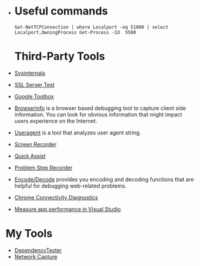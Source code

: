 - # Useful commands
  
    ``Get-NetTCPConnection | where Localport -eq 51000 | select Localport,OwningProcess
  Get-Process -Id  5500``
  
  
  # Third-Party Tools
- [Sysinternals](https://docs.microsoft.com/en-us/sysinternals/)
- [SSL Server Test](https://www.ssllabs.com/ssltest/index.html)
- [Google Toolbox](https://toolbox.googleapps.com/apps/main/)
- [Browserinfo](https://toolbox.googleapps.com/apps/browserinfo/) is a browser based debugging tool to capture client side information. You can look for obvious information that might impact users experience on the Internet.
- [Useragent](https://toolbox.googleapps.com/apps/useragent/) is a tool that analyzes user agent string.
- [Screen Recorder](https://toolbox.googleapps.com/apps/screen_recorder/)
- [Quick Assist](https://docs.microsoft.com/en-us/windows/client-management/quick-assist)
- [Problem Step Recorder](https://docs.microsoft.com/en-us/office/troubleshoot/settings/how-to-use-problem-steps-recorder)
- [Encode/Decode](https://toolbox.googleapps.com/apps/encode_decode/) provides you encoding and decoding functions that are helpful for debugging web-related problems.
- [Chrome Connectivity Diagnostics](https://chrome.google.com/webstore/detail/chrome-connectivity-diagn/eemlkeanncmjljgehlbplemhmdmalhdc/related?pli=1)
- [Measure app performance in Visual Studio](https://docs.microsoft.com/en-us/visualstudio/profiling/)
# My Tools
- [DependencyTester](https://github.com/leandromonaco/Workbench/tree/main/Tools/src/DependencyTester)
- [Network Capture](https://github.com/leandromonaco/Workbench/tree/main/Tools/src/NetworkCapture)